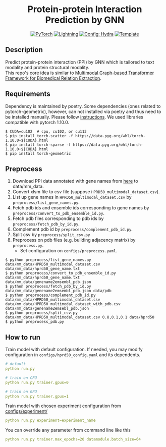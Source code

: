 <div align="center">

# Protein-protein Interaction Prediction by GNN

<a href="https://pytorch.org/get-started/locally/"><img alt="PyTorch" src="https://img.shields.io/badge/PyTorch-ee4c2c?logo=pytorch&logoColor=white"></a>
<a href="https://pytorchlightning.ai/"><img alt="Lightning" src="https://img.shields.io/badge/-Lightning-792ee5?logo=pytorchlightning&logoColor=white"></a>
<a href="https://hydra.cc/"><img alt="Config: Hydra" src="https://img.shields.io/badge/Config-Hydra-89b8cd"></a>
<a href="https://github.com/ashleve/lightning-hydra-template"><img alt="Template" src="https://img.shields.io/badge/-Lightning--Hydra--Template-017F2F?style=flat&logo=github&labelColor=gray"></a><br>

</div>

## Description
Predict protein-protein interaction (PPI) by GNN which is tailored to text modality and protein structural modality.\
This repo's core idea is similar to [Multimodal Graph-based Transformer Framework for Biomedical Relation Extraction](https://aclanthology.org/2021.findings-acl.328/).


## Requirements
Dependency is maintained by poetry. Some dependencies (ones related to pytorch-geometric), however, can not installed via poetry and thus need to be installed manually.
Please follow [instructions](https://github.com/pyg-team/pytorch_geometric#installation).
We used libraries compatible with pytorch 1.10.0.
```console
$ CUDA=cu102  # cpu, cu102, or cu113
$ pip install torch-scatter -f https://data.pyg.org/whl/torch-1.10.0+${CUDA}.html
$ pip install torch-sparse -f https://data.pyg.org/whl/torch-1.10.0+${CUDA}.html
$ pip install torch-geometric
```

## Preprocess
1. Download PPI data annotated with gene names from [here](https://github.com/duttaprat/MM_PPI_NLP) to data/mm_data.
2. Convert xlsm file to csv file (suppose `HPRD50_multimodal_dataset.csv`).
3. List up gene names in `HPRD50_multimodal_dataset.csv` by `preprocess/list_gene_names.py`.
4. Fetch pdb ids and ensemble ids corresponding to gene names by `preprocess/convert_to_pdb_ensemble_id.py`.
5. Fetch pdb files corresponding to pdb ids by `preprocess/fetch_pdb_by_id.py`.
6. Complement pdb id by `preprocess/complement_pdb_id.py`.
7. Split csv by `preprocess/split_csv.py`
8. Preprocess on pdb files (e.g. building adjacency matrix) by `preprocess.py`.
    - Set configuration on `configs/preprocess.yaml`.

```console
$ python preprocess/list_gene_names.py data/mm_data/HPRD50_multimodal_dataset.csv  data/mm_data/hprd50_gene_name.txt
$ python preprocess/convert_to_pdb_ensemble_id.py data/mm_data/hprd50_gene_name.txt data/mm_data/genename2emsembl_pdb.json
$ python preprocess/fetch_pdb_by_id.py data/mm_data/genename2emsembl_pdb.json data/pdb
$ python preprocess/complement_pdb_id.py data/mm_data/HPRD50_multimodal_dataset.csv data/mm_data/HPRD50_multimodal_dataset_with_pdb.csv data/mm_data/genename2emsebl_pdb.json
$ python preprocess/split_csv.py data/mm_data/HPRD50_multimodal_dataset.csv 0.8,0.1,0.1 data/hprd50
$ python preprocess_pdb.py
```

## How to run

Train model with default configuration.
If needed, you may modify configuration in `configs/hprd50_config.yaml` and its dependents.
```yaml
# default
python run.py

# train on CPU
python run.py trainer.gpus=0

# train on GPU
python run.py trainer.gpus=1
```

Train model with chosen experiment configuration from [configs/experiment/](configs/experiment/)
```yaml
python run.py experiment=experiment_name
```

You can override any parameter from command line like this
```yaml
python run.py trainer.max_epochs=20 datamodule.batch_size=64
```

<br>
